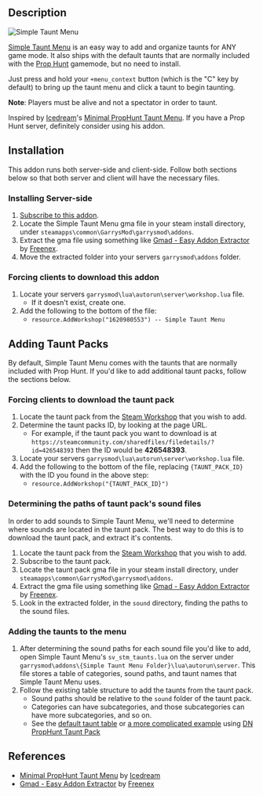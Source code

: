## Description

![Simple Taunt Menu](https://i.imgur.com/qyVvqUn.png)

[Simple Taunt Menu](https://steamcommunity.com/sharedfiles/filedetails/?id=1620980553) is an easy way to add and organize taunts for ANY game mode. It also ships with the default taunts that are normally included with the [Prop Hunt](https://steamcommunity.com/sharedfiles/filedetails/?id=135509255) gamemode, but no need to install.

Just press and hold your `+menu_context` button (which is the "C" key by default) to bring up the taunt menu and click a taunt to begin taunting.

**Note**: Players must be alive and not a spectator in order to taunt.

Inspired by [Icedream](https://steamcommunity.com/id/icedream2k9)'s [Minimal PropHunt Taunt Menu](https://steamcommunity.com/sharedfiles/filedetails/?id=431297319). If you have a Prop Hunt server, definitely consider using his addon.

## Installation

This addon runs both server-side and client-side. Follow both sections below so that both server and client will have the necessary files.

### Installing Server-side

1. [Subscribe to this addon](https://steamcommunity.com/sharedfiles/filedetails/?id=1620980553).
2. Locate the Simple Taunt Menu gma file in your steam install directory, under `steamapps\common\GarrysMod\garrysmod\addons`.
3. Extract the gma file using something like [Gmad - Easy Addon Extractor](https://gamebanana.com/tools/5868) by [Freenex](https://gamebanana.com/members/1430762).
4. Move the extracted folder into your servers `garrysmod\addons` folder.

### Forcing clients to download this addon

1. Locate your servers `garrysmod\lua\autorun\server\workshop.lua` file.
    - If it doesn't exist, create one.
2. Add the following to the bottom of the file:
    - `resource.AddWorkshop("1620980553") -- Simple Taunt Menu`

## Adding Taunt Packs

By default, Simple Taunt Menu comes with the taunts that are normally included with Prop Hunt. If you'd like to add additional taunt packs, follow the sections below.

### Forcing clients to download the taunt pack

1. Locate the taunt pack from the [Steam Workshop](https://steamcommunity.com/workshop/browse/?appid=4000) that you wish to add.
2. Determine the taunt packs ID, by looking at the page URL.
   * For example, if the taunt pack you want to download is at `https://steamcommunity.com/sharedfiles/filedetails/?id=426548393` then the ID would be **426548393**.
3. Locate your servers `garrysmod\lua\autorun\server\workshop.lua` file.
4. Add the following to the bottom of the file, replacing `{TAUNT_PACK_ID}` with the ID you found in the above step:
    - `resource.AddWorkshop("{TAUNT_PACK_ID}")`

### Determining the paths of taunt pack's sound files
In order to add sounds to Simple Taunt Menu, we'll need to determine where sounds are located in the taunt pack. The best way to do this is to download the taunt pack, and extract it's contents.

1. Locate the taunt pack from the [Steam Workshop](https://steamcommunity.com/workshop/browse/?appid=4000) that you wish to add.
2. Subscribe to the taunt pack.
3. Locate the taunt pack gma file in your steam install directory, under `steamapps\common\GarrysMod\garrysmod\addons`.
3. Extract the gma file using something like [Gmad - Easy Addon Extractor](https://gamebanana.com/tools/5868) by [Freenex](https://gamebanana.com/members/1430762).
4. Look in the extracted folder, in the `sound` directory, finding the paths to the sound files.

### Adding the taunts to the menu

1. After determining the sound paths for each sound file you'd like to add, open Simple Taunt Menu's `sv_stm_taunts.lua` on the server under `garrysmod\addons\{Simple Taunt Menu Folder}\lua\autorun\server`. This file stores a table of categories, sound paths, and taunt names that Simple Taunt Menu uses.
2. Follow the existing table structure to add the taunts from the taunt pack.
   * Sound paths should be relative to the `sound` folder of the taunt pack.
   * Categories can have subcategories, and those subcategories can have more subcategories, and so on.
   * See the [default taunt table](https://pastebin.com/4YA2jJxJ) or [a more complicated example](https://pastebin.com/mEhv6KzZ) using [DN PropHunt Taunt Pack](https://steamcommunity.com/sharedfiles/filedetails/?id=426548393)

## References

* [Minimal PropHunt Taunt Menu](https://steamcommunity.com/sharedfiles/filedetails/?id=431297319) by [Icedream](https://steamcommunity.com/id/icedream2k9)
* [Gmad - Easy Addon Extractor](https://gamebanana.com/tools/5868) by [Freenex](https://gamebanana.com/members/1430762)
